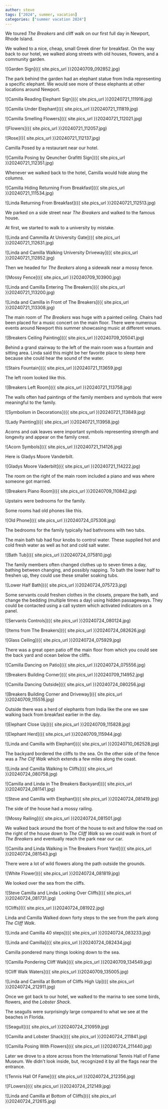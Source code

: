 ```yaml
---
author: steve
tags: ["2024", summer, vacation]
categories: ["summer vacation 2024"]
---
```

We toured *The Breakers* and cliff walk on our first full day in Newport, Rhode Island.    

We walked to a nice, cheap, small Greek diner for breakfast. On the way back to our hotel, we walked along streets with old houses, flowers, and a community garden.  

![Garden Sign]({{ site.pics_url }}20240709_092852.jpg)  

The park behind the garden had an elephant statue from India representing a specific elephant. We would see more of these elephants at other locations around Newport.   

![Camilla Reading Elephant Sign]({{ site.pics_url }}20240721_111916.jpg)  

![Camilla Under Elephant]({{ site.pics_url }}20240721_111819.jpg)  

![Camilla Smelling Flowers]({{ site.pics_url }}20240721_112021.jpg)  

![Flowers]({{ site.pics_url }}20240721_112057.jpg)  

![Rose]({{ site.pics_url }}20240721_112137.jpg)  

Camilla Posed by a restaurant near our hotel.  

![Camilla Posing by Qeuncher Grafitti Sign]({{ site.pics_url }}20240721_112351.jpg)  

Whenever we walked back to the hotel, Camilla would hide along the columns.  

![Camilla Hiding Returning From Breakfast]({{ site.pics_url }}20240721_111534.jpg)  

![Linda Returning From Breakfast]({{ site.pics_url }}20240721_112513.jpg)  

We parked on a side street near *The Breakers* and walked to the famous house.  

At first, we started to walk to a university by mistake.  

![Linda and Cammilla At University Gate]({{ site.pics_url }}20240721_112631.jpg)  

![Linda and Camilla Walking University Driveway]({{ site.pics_url }}20240721_112852.jpg)  

Then we headed for *The Beakers* along a sidewalk near a mossy fence.  

![Mossy Fence]({{ site.pics_url }}20240709_103900.jpg)  

![Linda and Camilla Entering The Breakers]({{ site.pics_url }}20240721_113200.jpg)  

![Linda and Camilla in Front of The Breakers]({{ site.pics_url }}20240721_113308.jpg)  

The main room of *The Breakers* was huge with a painted ceiling. Chairs had been placed for a music concert on the main floor. There were numerous events around Newport this summer showcasing music at different venues.  

![Breakers Ceiling Painting]({{ site.pics_url }}20240709_105041.jpg)  

Behind a grand stairway to the left of the main room was a fountain and sitting area. Linda said this might be her favorite place to sleep here because she could hear the sound of the water.  

![Stairs Fountain]({{ site.pics_url }}20240721_113659.jpg)  

The left room looked like this.  

![Breakers Left Room]({{ site.pics_url }}20240721_113758.jpg)  

The walls often had paintings of the family members and symbols that were meaningful to the family.  

![Symbolism in Decorations]({{ site.pics_url }}20240721_113849.jpg)  

![Lady Painting]({{ site.pics_url }}20240721_113958.jpg)  

Acorns and oak leaves were important symbols representing strength and longevity and appear on the family crest.  

![Acorn Symbols]({{ site.pics_url }}20240721_114126.jpg)  

Here is Gladys Moore Vanderbilt.  

![Gladys Moore Vaderbilt]({{ site.pics_url }}20240721_114222.jpg)  

The room on the right of the main room included a piano and was where someone got married.  

![Breakers Piano Room]({{ site.pics_url }}20240709_110842.jpg)  

Upstairs were bedrooms for the family.  

Some rooms had old phones like this.  

![Old Phone]({{ site.pics_url }}20240724_075308.jpg)  

The bedrooms for the family typically had bathrooms with two tubs.  

The main bath tub had four knobs to control water. These supplied hot and cold fresh water as well as hot and cold salt water.  

![Bath Tub]({{ site.pics_url }}20240724_075810.jpg)  

The family members often changed clothes up to seven times a day, bathing between changing, and possibly napping. To bath the lower half to freshen up, they could use these smaller soaking tubs.  

![Lower Half Bath]({{ site.pics_url }}20240724_075723.jpg)  

Some servants could freshen clothes in the closets, prepare the bath, and change the bedding (multiple times a day) using hidden passageways.  They could be contacted using a call system which activated indicators on a panel.  

![Servants Controls]({{ site.pics_url }}20240724_080124.jpg)  

![Items from The Breakers]({{ site.pics_url }}20240724_082626.jpg)  

![Glass Ceiling]({{ site.pics_url }}20240724_075929.jpg)  

There was a great open patio off the main floor from which you could see the back yard and ocean below the cliffs.  

![Camilla Dancing on Patio]({{ site.pics_url }}20240724_075556.jpg)  


![Breakers Building Corner]({{ site.pics_url }}20240709_114952.jpg)  

![Camilla Dancing Outside]({{ site.pics_url }}20240724_080256.jpg) 

![Breakers Building Corner and Driveway]({{ site.pics_url }}20240709_115516.jpg)  

Outside there was a herd of elephants from India like the one we saw walking back from breakfast earlier in the day.  

![Elephant Close Up]({{ site.pics_url }}20240709_115828.jpg)  

![Elephant Herd]({{ site.pics_url }}20240709_115944.jpg)  

![Linda and Camilla with Elephant]({{ site.pics_url }}20240710_062528.jpg)  

The backyard bordered the cliffs to the sea. On the other side of the fence was a *The Clif Walk* which extends a few miles along the coast.  

![Linda and Camilla Walking to Cliffs]({{ site.pics_url }}20240724_080758.jpg)  

![Camilla and Linda in The Breakers Backyard]({{ site.pics_url }}20240724_081141.jpg)  

![Steve and Camilla with Elephant]({{ site.pics_url }}20240724_081419.jpg)  

The side of the house had a mossy railing.  

![Mossy Railing]({{ site.pics_url }}20240724_081501.jpg)  

We walked back around the front of the house to exit and follow the road on the right of the house down to *The Cliff Walk* so we could walk in front of *The Breakers* and eventually reach the park near our car.  

![Camilla and Linda Walking in The Breakers Front Yard]({{ site.pics_url }}20240724_081543.jpg)  

There were a lot of wild flowers along the path outside the grounds.  

![White Flower]({{ site.pics_url }}20240724_081819.jpg)  

We looked over the sea from the cliffs.  

![Steve Camilla and Linda Looking Over Cliffs]({{ site.pics_url }}20240724_081731.jpg)  

![Cliffs]({{ site.pics_url }}20240724_081922.jpg)  

Linda and Camilla Walked down forty steps to the see from the park along *The Cliff Walk*.  

![Linda and Camilla 40 steps]({{ site.pics_url }}20240724_083233.jpg)  

![Linda and Camilla]({{ site.pics_url }}20240724_082434.jpg)  

Camilla pondered many things looking down to the sea.  

![Camilla Pondering Cliff Walk]({{ site.pics_url }}20240709_134549.jpg)  

![Cliff Walk Waters]({{ site.pics_url }}20240709_135005.jpg)  

![Linda and Camilla at Bottom of Cliffs High Up]({{ site.pics_url }}20240724_212911.jpg)  

Once we got back to our hotel, we walked to the marina to see some birds, flowers, and the *Lobster Shack*.  

The seagulls were surprisingly large compared to what we see at the beaches in Florida.  

![Seagull]({{ site.pics_url }}20240724_210959.jpg)  

![Camilla and Lobster Shack]({{ site.pics_url }}20240724_211841.jpg)  

![Camilla Posing With Flowers]({{ site.pics_url }}20240724_211440.jpg)  

Later we drove to a store across from the International Tennis Hall of Fame Museum. We didn't look inside, but, recognized it by all the flags near the entrance. 

![Tennis Hall Of Fame]({{ site.pics_url }}20240724_212356.jpg)  

![FLowers]({{ site.pics_url }}20240724_212149.jpg)  

![Linda and Camilla at Bottom of Cliffs]({{ site.pics_url }}20240724_212615.jpg)  

